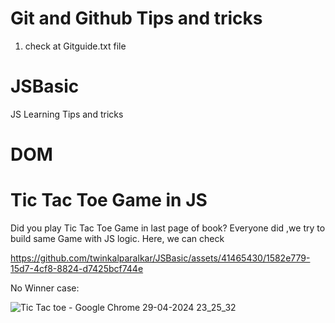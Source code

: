 # Git and Github Tips and tricks
1. check at Gitguide.txt file
# JSBasic
JS Learning Tips and tricks
# DOM
# Tic Tac Toe Game in JS

Did you play Tic Tac Toe Game in last page of book?
Everyone did ,we try to build same Game with JS logic.
Here, we can check

https://github.com/twinkalparalkar/JSBasic/assets/41465430/1582e779-15d7-4cf8-8824-d7425bcf744e

No Winner case:

![Tic Tac toe - Google Chrome 29-04-2024 23_25_32](https://github.com/twinkalparalkar/JSBasic/assets/41465430/c7365eb8-ccb8-4168-b61b-1fc7a9b685b9)
